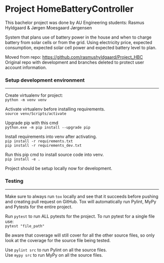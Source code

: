 # Project HomeBatteryController

This bachelor project was done by AU Engineering students:
Rasmus Hyldgaard & Jørgen Moesgaard Jørgensen

System that plans use of battery power in the house and when to charge battery from solar cells or from the grid. Using electricity price, expected consumption, expected solar cell power and expected battery level to plan.

Moved from repo: https://github.com/rasmushyldgaard/Project_HBC
Original repo with development and branches deleted to protect user account information.

### Setup development environment
---
Create virtualenv for project: <br>
`python -m venv venv`

Activate virtualenv before installing requirements. <br>
`source venv/Scripts/activate`

Upgrade pip with this cmd <br>
`python.exe -m pip install --upgrade pip`

Install requirements into venv after activating. <br>
`pip install -r requirements.txt` <br>
`pip install -r requirements_dev.txt`

Run this pip cmd to install source code into venv. <br>
`pip install -e .`

Project should be setup locally now for development.

### Testing
---
Make sure to always run `tox` locally and see that it succeeds before pushing and creating pull request on GitHub. Tox will automatically run Pylint, MyPy and Pytests for the entire project.

Run `pytest` to run ALL pytests for the project. To run pytest for a single file use: <br>
`pytest "file_path"`

Be aware that coverage will still cover for all the other source files, so only look at the coverage for the source file being tested.
<br>

Use  `pylint src` to run Pylint on all the source files. <br>
Use  `mypy src` to run MyPy on all the source files.




